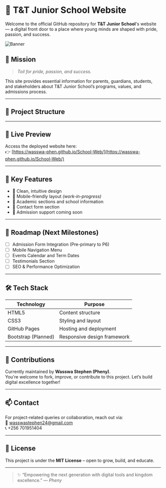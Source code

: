 # 🏫 T&T Junior School Website

Welcome to the official GitHub repository for **T&T Junior School**'s website — a digital front door to a place where young minds are shaped with pride, passion, and success.

![Banner](https://your-image-url-if-any.jpg)

## 🎯 Mission
> *Toil for pride, passion, and success.*

This site provides essential information for parents, guardians, students, and stakeholders about T&T Junior School’s programs, values, and admissions process.

---

## 📁 Project Structure

---

## 🚀 Live Preview

Access the deployed website here:  
👉 [https://wasswa-phen.github.io/School-Web/](https://wasswa-phen.github.io/School-Web/)

---

## 🧠 Key Features

- 🎨 Clean, intuitive design  
- 📱 Mobile-friendly layout *(work-in-progress)*  
- 🏫 Academic sections and school information  
- 📩 Contact form section  
- 🧾 Admission support coming soon

---

## 📌 Roadmap (Next Milestones)

- [ ] Admission Form Integration (Pre-primary to P6)
- [ ] Mobile Navigation Menu
- [ ] Events Calendar and Term Dates
- [ ] Testimonials Section
- [ ] SEO & Performance Optimization

---

## 🛠️ Tech Stack

| Technology | Purpose              |
|------------|----------------------|
| HTML5      | Content structure    |
| CSS3       | Styling and layout   |
| GitHub Pages | Hosting and deployment |
| Bootstrap (Planned) | Responsive design framework |

---

## 🤝 Contributions

Currently maintained by **Wasswa Stephen (Pheny)**.  
You're welcome to fork, improve, or contribute to this project. Let’s build digital excellence together!

---

## 📫 Contact

For project-related queries or collaboration, reach out via:  
📧 wasswastephen24@gmail.com  
📞 +256 701951404

---

## 📜 License

This project is under the **MIT License** – open to grow, build, and educate.

---

> ✨ “Empowering the next generation with digital tools and kingdom excellence.” — *Pheny*


